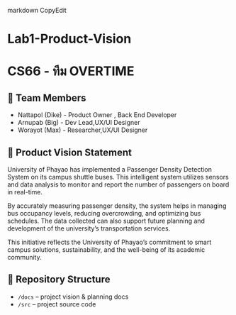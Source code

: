 markdown
CopyEdit
# Lab1-Product-Vision

# CS66 - ทีม OVERTIME

## 👥 Team Members
- Nattapol (Dike) - Product Owner , Back End Developer
- Arnupab (Big) - Dev Lead,UX/UI Designer
- Worayot (Max) - Researcher,UX/UI Designer

## 🎯 Product Vision Statement
University of Phayao has implemented a Passenger Density Detection System on its campus shuttle buses. This intelligent system utilizes sensors and data analysis to monitor and report the number of passengers on board in real-time.

By accurately measuring passenger density, the system helps in managing bus occupancy levels, reducing overcrowding, and optimizing bus schedules. The data collected can also support future planning and development of the university’s transportation services.

This initiative reflects the University of Phayao’s commitment to smart campus solutions, sustainability, and the well-being of its academic community.

## 🔗 Repository Structure
- `/docs` – project vision & planning docs
- `/src` – project source code
